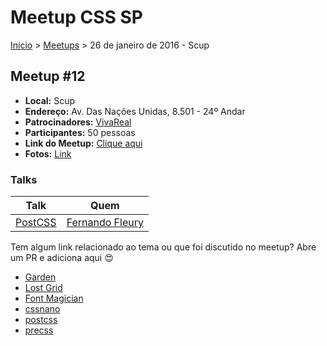 Meetup CSS SP
======

[Início](../README.md) > [Meetups](../meetups.md) > 26 de janeiro de 2016 - Scup

## Meetup #12

* **Local:** Scup
* **Endereço:** Av. Das Nações Unidas, 8.501 - 24º Andar
* **Patrocinadores:** [VivaReal](http://www.scup.com.br/)
* **Participantes:** 50 pessoas
* **Link do Meetup:** [Clique aqui](http://www.meetup.com/pt-BR/CSS-SP/events/228073659/)
* **Fotos:** [Link](http://www.meetup.com/CSS-SP/photos/26697512/?_locale=pt-BR)

### Talks

| Talk                            | Quem                                                               
| ------------------------------  | ------------------------------------------------------------------ 
| [PostCSS](https://speakerdeck.com/fernandofleury/postcss-far-beyond-preprocessed)        | [Fernando Fleury](https://github.com/fernandofleury)


Tem algum link relacionado ao tema ou que foi discutido no meetup? Abre um PR e adiciona aqui :heart_eyes:

* [Garden](http://styleguide.leroymerlin.com.br)
* [Lost Grid](http://peterramsing.github.io/lost/)
* [Font Magician](https://github.com/jonathantneal/postcss-font-magician)
* [cssnano](https://github.com/ben-eb/cssnano)
* [postcss](https://github.com/postcss/postcss)
* [precss](https://github.com/jonathantneal/precss)
